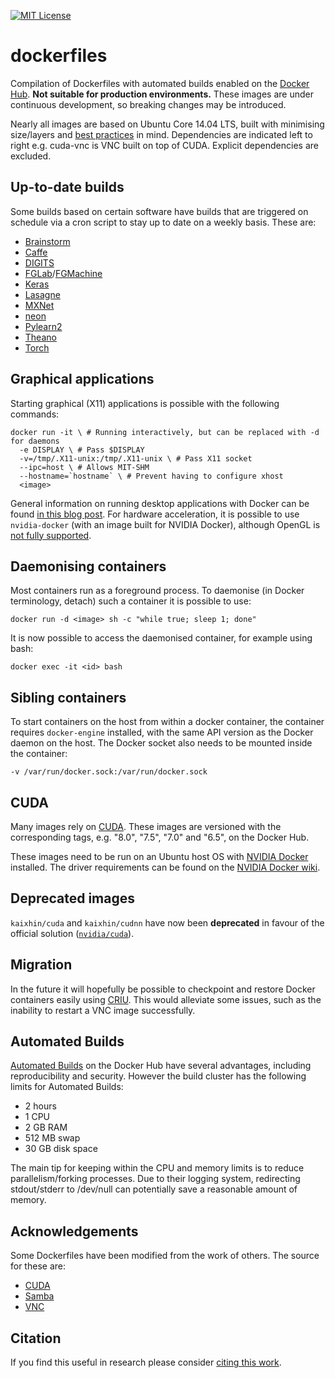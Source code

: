 [![MIT License](https://img.shields.io/badge/license-MIT-blue.svg)](LICENSE.md)

dockerfiles
===========

Compilation of Dockerfiles with automated builds enabled on the [Docker Hub](https://hub.docker.com/u/kaixhin/). **Not suitable for production environments.** These images are under continuous development, so breaking changes may be introduced.

Nearly all images are based on Ubuntu Core 14.04 LTS, built with minimising size/layers and [best practices](https://docs.docker.com/engine/userguide/eng-image/dockerfile_best-practices/) in mind. Dependencies are indicated left to right e.g. cuda-vnc is VNC built on top of CUDA. Explicit dependencies are excluded.

Up-to-date builds
-----------------

Some builds based on certain software have builds that are triggered on schedule via a cron script to stay up to date on a weekly basis. These are:

- [Brainstorm](https://github.com/IDSIA/brainstorm)
- [Caffe](https://github.com/BVLC/caffe)
- [DIGITS](https://github.com/NVIDIA/DIGITS)
- [FGLab](https://github.com/Kaixhin/FGLab)/[FGMachine](https://github.com/Kaixhin/FGMachine)
- [Keras](https://github.com/fchollet/keras)
- [Lasagne](https://github.com/Lasagne/Lasagne)
- [MXNet](https://github.com/dmlc/mxnet)
- [neon](https://github.com/NervanaSystems/neon)
- [Pylearn2](https://github.com/lisa-lab/pylearn2)
- [Theano](https://github.com/Theano/Theano)
- [Torch](https://github.com/torch/distro)

Graphical applications
----------------------

Starting graphical (X11) applications is possible with the following commands:

```
docker run -it \ # Running interactively, but can be replaced with -d for daemons
  -e DISPLAY \ # Pass $DISPLAY
  -v=/tmp/.X11-unix:/tmp/.X11-unix \ # Pass X11 socket
  --ipc=host \ # Allows MIT-SHM
  --hostname=`hostname` \ # Prevent having to configure xhost
  <image>
```

General information on running desktop applications with Docker can be found [in this blog post](https://blog.jessfraz.com/post/docker-containers-on-the-desktop/). For hardware acceleration, it is possible to use `nvidia-docker` (with an image built for NVIDIA Docker), although OpenGL is [not fully supported](https://github.com/NVIDIA/nvidia-docker/issues/11).

Daemonising containers
----------------------

Most containers run as a foreground process. To daemonise (in Docker terminology, detach) such a container it is possible to use:

`docker run -d <image> sh -c "while true; sleep 1; done"`

It is now possible to access the daemonised container, for example using bash:

`docker exec -it <id> bash`

Sibling containers
------------------

To start containers on the host from within a docker container, the container requires `docker-engine` installed, with the same API version as the Docker daemon on the host. The Docker socket also needs to be mounted inside the container:

`-v /var/run/docker.sock:/var/run/docker.sock`

CUDA
----

Many images rely on [CUDA](http://www.nvidia.com/object/cuda_home_new.html). These images are versioned with the corresponding tags, e.g. "8.0", "7.5", "7.0" and "6.5", on the Docker Hub.

These images need to be run on an Ubuntu host OS with [NVIDIA Docker](https://github.com/NVIDIA/nvidia-docker) installed. The driver requirements can be found on the [NVIDIA Docker wiki](https://github.com/NVIDIA/nvidia-docker/wiki/CUDA#requirements).

Deprecated images
-----------------

`kaixhin/cuda` and `kaixhin/cudnn` have now been **deprecated** in favour of the official solution ([`nvidia/cuda`](https://hub.docker.com/r/nvidia/cuda/)).

Migration
---------

In the future it will hopefully be possible to checkpoint and restore Docker containers easily using [CRIU](http://criu.org/Docker). This would alleviate some issues, such as the inability to restart a VNC image successfully.

Automated Builds
----------------

[Automated Builds](https://docs.docker.com/docker-hub/builds/) on the Docker Hub have several advantages, including reproducibility and security. However the build cluster has the following limits for Automated Builds:

- 2 hours
- 1 CPU
- 2 GB RAM
- 512 MB swap
- 30 GB disk space

The main tip for keeping within the CPU and memory limits is to reduce parallelism/forking processes. Due to their logging system, redirecting stdout/stderr to /dev/null can potentially save a reasonable amount of memory.

Acknowledgements
----------------

Some Dockerfiles have been modified from the work of others. The source for these are:

- [CUDA](https://github.com/tleyden/docker)
- [Samba](https://github.com/dperson/samba)
- [VNC](https://github.com/dockerfile/ubuntu-desktop)

Citation
--------

If you find this useful in research please consider [citing this work](CITATION.md).
